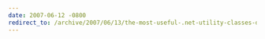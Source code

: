 ```yaml
---
date: 2007-06-12 -0800
redirect_to: /archive/2007/06/13/the-most-useful-.net-utility-classes-developers-tend-to-reinvent.aspx/
---
```

